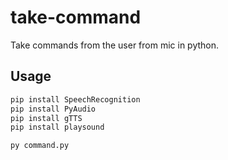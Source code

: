 # take-command

Take commands from the user from mic in python.

## Usage

```bash
pip install SpeechRecognition
pip install PyAudio
pip install gTTS
pip install playsound

py command.py
```
